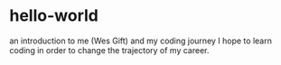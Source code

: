 # hello-world
an introduction to me (Wes Gift) and my coding journey
I hope to learn coding in order to change the trajectory of my career.
